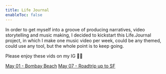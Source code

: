```yaml
---
title: Life Journal
enableToc: false
---
```

In order to get myself into a groove of producing narratives, video storytelling and music making, I decided to kickstart this Life.Journal project, in which I make one music video per week, could be any themed, could use any tool, but the whole point is to keep going. 

Please enjoy these vids on my IG 🧚‍♀️

[May 01 - Bombay Beach](https://www.instagram.com/p/Cr8l_cqNYSs/)
[May 07 - Roadtrip up to SF](https://www.instagram.com/p/CsP7NknuX3M/)
